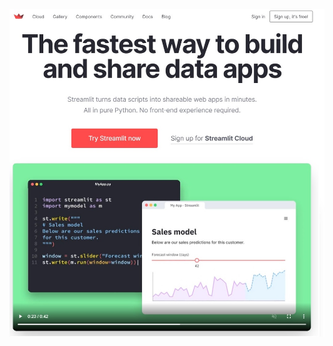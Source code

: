 <img src="https://github.com/eKerney/streamlitTalk/blob/main/images/streamlit.jpg?raw=true" alt="Streamlit Landing Page" width="700">


